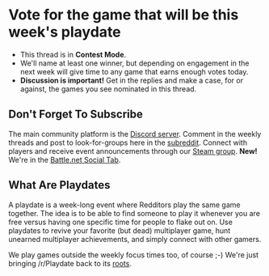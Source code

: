 # Vote for the game that will be this week's playdate

- This thread is in **Contest Mode**.
- We'll name at least one winner, but depending on engagement in the next week will give time to any game that earns enough votes today.
- **Discussion is important!** Get in the replies and make a case, for or against, the games you see nominated in this thread.

## Don't Forget To Subscribe

The main community platform is the [Discord server](https://discord.gg/playdate). Comment in the weekly threads and post to look-for-groups here in the [subreddit](https://www.reddit.com/r/Playdate/submit?selftext=true). Connect with players and receive event announcements through our [Steam group](http://steamcommunity.com/groups/joinplaydate). **New!** We're in the [Battle.net Social Tab](https://blizzard.com/invite/eal73ILVO).

## What Are Playdates

A playdate is a week-long event where Redditors play the same game together. The idea is to be able to find someone to play it whenever you are free versus having one specific time for people to flake out on. Use playdates to revive your favorite (but dead) multiplayer game, hunt unearned multiplayer achievements, and simply connect with other gamers.

We play games outside the weekly focus times too, of course ;-) We're just bringing /r/Playdate back to its [roots](https://www.reddit.com/r/gaming/comments/j8hpz/idea_for_subreddit_organize_nights_around/).

